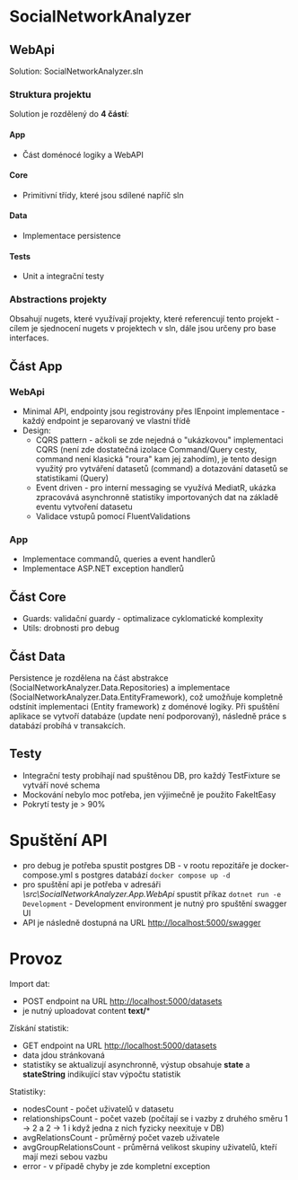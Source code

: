 # SocialNetworkAnalyzer

## WebApi
Solution: SocialNetworkAnalyzer.sln

### Struktura projektu
Solution je rozdělený do **4 částí**:
#### App
- Část doménocé logiky a WebAPI

#### Core
- Primitivní třídy, které jsou sdílené napříč sln

#### Data
- Implementace persistence

#### Tests
- Unit a integrační testy

### Abstractions projekty
Obsahují nugets, které využívají projekty, které referencují tento projekt - cílem je sjednocení nugets v projektech v sln, dále jsou určeny pro base interfaces.

## Část App
### WebApi
- Minimal API, endpointy jsou registrovány přes IEnpoint implementace - každý endpoint je separovaný ve vlastní třídě
- Design:
  - CQRS pattern - ačkoli se zde nejedná o "ukázkovou" implementaci CQRS (není zde dostatečná izolace Command/Query cesty, command není klasická "roura" kam jej zahodím), je tento design využitý pro vytváření datasetů (command) a dotazování datasetů se statistikami (Query)
  - Event driven - pro interní messaging se využívá MediatR, ukázka zpracovává asynchronně statistiky importovaných dat na základě eventu vytvoření datasetu
  - Validace vstupů pomocí FluentValidations
 
### App
- Implementace commandů, queries a event handlerů
- Implementace ASP.NET exception handlerů

## Část Core
- Guards: validační guardy - optimalizace cyklomatické komplexity
- Utils: drobnosti pro debug

## Část Data
Persistence je rozdělena na část abstrakce (SocialNetworkAnalyzer.Data.Repositories) a implementace (SocialNetworkAnalyzer.Data.EntityFramework), což umožňuje kompletně odstínit implementaci (Entity framework) z doménové logiky. Při spuštění aplikace se vytvoří databáze (update není podporovaný), následně práce s databází probíhá v transakcích.

## Testy
- Integrační testy probíhají nad spuštěnou DB, pro každý TestFixture se vytváří nové schema
- Mockování nebylo moc potřeba, jen výjimečně je použito FakeItEasy
- Pokrytí testy je > 90%

# Spuštění API
- pro debug je potřeba spustit postgres DB - v rootu repozitáře je docker-compose.yml s postgres databází `docker compose up -d`
- pro spuštění api je potřeba v adresáři *\src\SocialNetworkAnalyzer.App.WebApi* spustit příkaz `dotnet run -e Development` - Development environment je nutný pro spuštění swagger UI
- API je následně dostupná na URL [http://localhost:5000/swagger](http://localhost:5000/swagger)

# Provoz
Import dat:
- POST endpoint na URL [http://localhost:5000/datasets](http://localhost:5000/datasets)
- je nutný uploadovat content **text/***

Získání statistik:
- GET endpoint na URL [http://localhost:5000/datasets](http://localhost:5000/datasets)
- data jdou stránkovaná
- statistiky se aktualizují asynchronně, výstup obsahuje **state** a **stateString** indikující stav výpočtu statistik

Statistiky:
- nodesCount - počet uživatelů v datasetu
- relationshipsCount - počet vazeb (počítají se i vazby z druhého směru 1 -> 2 a 2 -> 1 i když jedna z nich fyzicky neexituje v DB)
- avgRelationsCount - průměrný počet vazeb uživatele
- avgGroupRelationsCount - průměrná velikost skupiny uživatelů, kteří mají mezi sebou vazbu
- error - v případě chyby je zde kompletní exception
